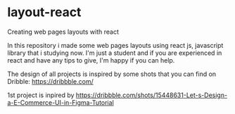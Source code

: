 # layout-react
 Creating web pages layouts with react

In this repository i made some web pages layouts using react js, javascript library that i studying now.
I'm just a student and if you are experienced in react and have any tips to give, I'm happy if you can help.

The design of all projects is inspired by some shots that you can find on Dribble: https://dribbble.com/

1st project is inpired by https://dribbble.com/shots/15448631-Let-s-Design-a-E-Commerce-UI-in-Figma-Tutorial
